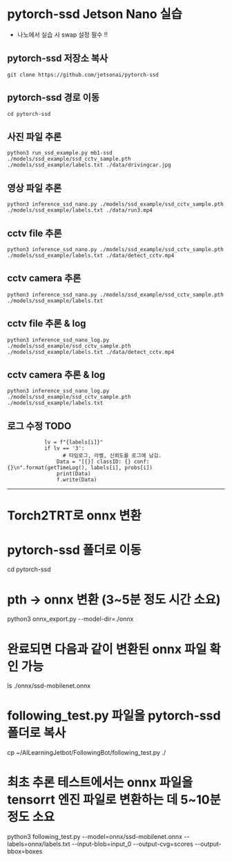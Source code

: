 
# pytorch-ssd Jetson Nano 실습

* 나노에서 실습 시 swap 설정 필수 !!
  
## pytorch-ssd 저장소 복사
```
git clone https://github.com/jetsonai/pytorch-ssd
```
## pytorch-ssd 경로 이동
```
cd pytorch-ssd
```
## 사진 파일 추론
```
python3 run_ssd_example.py mb1-ssd ./models/ssd_example/ssd_cctv_sample.pth ./models/ssd_example/labels.txt ./data/drivingcar.jpg
```
## 영상 파일 추론
```
python3 inference_ssd_nano.py ./models/ssd_example/ssd_cctv_sample.pth ./models/ssd_example/labels.txt ./data/run3.mp4
```
## cctv file 추론
```
python3 inference_ssd_nano.py ./models/ssd_example/ssd_cctv_sample.pth ./models/ssd_example/labels.txt ./data/detect_cctv.mp4
```
## cctv camera 추론
```
python3 inference_ssd_nano.py ./models/ssd_example/ssd_cctv_sample.pth ./models/ssd_example/labels.txt
```
## cctv file 추론 & log
```
python3 inference_ssd_nano_log.py ./models/ssd_example/ssd_cctv_sample.pth ./models/ssd_example/labels.txt ./data/detect_cctv.mp4
```
## cctv camera 추론 & log
```
python3 inference_ssd_nano_log.py ./models/ssd_example/ssd_cctv_sample.pth ./models/ssd_example/labels.txt
```

## 로그 수정 TODO

```
            lv = f"{labels[i]}"
            if lv == '3':
                  # 타임로그, 라벨, 신뢰도를 로그에 남김.
                Data = "[{}] classID: {} conf:{}\n".format(getTimeLog(), labels[i], probs[i])
                print(Data)
                f.write(Data)
```

-----------------------------------------------------------

# Torch2TRT로 onnx 변환

# pytorch-ssd 폴더로 이동

cd pytorch-ssd

# pth -> onnx 변환 (3~5분 정도 시간 소요)

python3 onnx_export.py --model-dir=./onnx

# 완료되면 다음과 같이 변환된 onnx 파일 확인 가능

ls ./onnx/ssd-mobilenet.onnx

# following_test.py 파일을 pytorch-ssd 폴더로 복사

cp ~/AILearningJetbot/FollowingBot/following_test.py ./

# 최초 추론 테스트에서는 onnx 파일을 tensorrt 엔진 파일로 변환하는 데 5~10분 정도 소요

python3 following_test.py --model=onnx/ssd-mobilenet.onnx --labels=onnx/labels.txt
--input-blob=input_0 --output-cvg=scores --output-bbox=boxes
